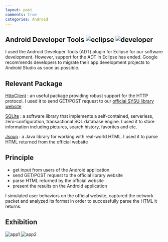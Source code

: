 ```yaml
---
layout: post
comments: true
categories: Android
---
```


## Android Developer Tools ![eclipse](./eclipse_logo.png) ![developer](./developer_logo.png)

I used the Android Developer Tools (ADT) plugin for Eclipse for our software development. However, support for the ADT in Eclipse has ended. Google recommends developers to migrate their app development projects to Android Studio as soon as possible.

## Relevant Package

[HttpClient](http://hc.apache.org/httpcomponents-client-ga/) : an useful package providing robust support for the HTTP protocol. I used it to send GET/POST request to our [official SYSU library website](http://library.sysu.edu.cn/)

[SQLite](http://www.sqlite.org/) : a software library that implements a self-contained, serverless, zero-configuration, transactional SQL database engine. I used it to store information including pictures, search history, favorites and etc.

[Jsoup](http://jsoup.org/) : a Java library for working with real-world HTML. I used it to parse HTML returned from the official website

## Principle

* get input from users of the Android application
* send GET/POST request to the official library website
* parse HTML returned by the official website
* present the results on the Android application

I simulated user behaviors on the official website, captured the network packet and analyzed its format in order to successfully parse the HTML it returns.

## Exhibition

![app1](./app1.png)
![app2](./app2.png)